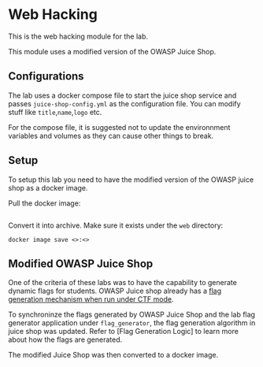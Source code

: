 # Web Hacking

This is the web hacking module for the lab.

This module uses a modified version of the OWASP Juice Shop.

## Configurations

The lab uses a docker compose file to start the juice shop service and passes `juice-shop-config.yml` as the configuration file. You can modify stuff like `title`,`name`,`logo` etc.

For the compose file, it is suggested not to update the environnment variables and volumes as they can cause other things to break.

## Setup

To setup this lab you need to have the modified version of the OWASP juice shop as a docker image.

Pull the docker image:

```bash

```

Convert it into archive. Make sure it exists under the `web` directory:

```
docker image save <>:<>
```


## Modified OWASP Juice Shop

One of the criteria of these labs was to have the capability to generate dynamic flags for students. OWASP Juice shop already has a [flag generation mechanism when run under CTF mode](https://pwning.owasp-juice.shop/companion-guide/latest/part4/ctf.html).

To synchroninze the flags generated by OWASP Juice Shop and the lab flag generator application under `flag_generator`, the flag generation algorithm in juice shop was updated. Refer to [Flag Generation Logic] to learn more about how the flags are generated.

The modified Juice Shop was then converted to a docker image.